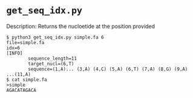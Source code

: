 
# `get_seq_idx.py`
Description: Returns the nucloetide at the position provided
```
$ python3 get_seq_idx.py simple.fa 6
file=simple.fa
idx=6
[INFO]
        sequence_length=11
        target_nucl=(6,T)
        sequence=(1,A)... (3,A) (4,C) (5,A) (6,T) (7,A) (8,G) (9,A) ...(11,A)
$ cat simple.fa 
>simple
AGACATAGACA
```